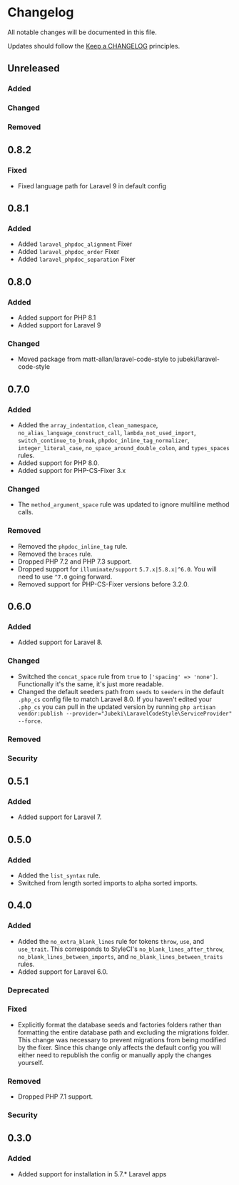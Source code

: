 # Changelog

All notable changes will be documented in this file.

Updates should follow the [Keep a CHANGELOG](http://keepachangelog.com/) principles.

## Unreleased

### Added
### Changed 
### Removed 

## 0.8.2

### Fixed
- Fixed language path for Laravel 9 in default config

## 0.8.1

### Added
- Added `laravel_phpdoc_alignment` Fixer
- Added `laravel_phpdoc_order` Fixer
- Added `laravel_phpdoc_separation` Fixer

## 0.8.0

### Added
- Added support for PHP 8.1
- Added support for Laravel 9

### Changed
- Moved package from matt-allan/laravel-code-style to jubeki/laravel-code-style

## 0.7.0

### Added

- Added the `array_indentation`, `clean_namespace`, `no_alias_language_construct_call`, `lambda_not_used_import`, `switch_continue_to_break`, `phpdoc_inline_tag_normalizer`, `integer_literal_case`, `no_space_around_double_colon`, and `types_spaces` rules.
- Added support for PHP 8.0.
- Added support for PHP-CS-Fixer 3.x

### Changed

- The `method_argument_space` rule was updated to ignore multiline method calls.

### Removed

- Removed the `phpdoc_inline_tag` rule.
- Removed the `braces` rule.
- Dropped PHP 7.2 and PHP 7.3 support.
- Dropped support for `illuminate/support` `5.7.x|5.8.x|^6.0`. You will need to use `^7.0` going forward.
- Removed support for PHP-CS-Fixer versions before 3.2.0.

## 0.6.0

### Added

- Added support for Laravel 8.

### Changed

- Switched the `concat_space` rule from `true` to `['spacing' => 'none']`. Functionally it's the same, it's just more readable.
- Changed the default seeders path from `seeds` to `seeders` in the default `.php_cs` config file to match Laravel 8.0. If you haven't edited your `.php_cs` you can pull in the updated version by running `php artisan vendor:publish --provider="Jubeki\LaravelCodeStyle\ServiceProvider" --force`.

### Removed

### Security

## 0.5.1

### Added

- Added support for Laravel 7.

## 0.5.0

### Added

- Added the `list_syntax` rule.
- Switched from length sorted imports to alpha sorted imports.

## 0.4.0

### Added

- Added the `no_extra_blank_lines` rule for tokens `throw`, `use`, and `use_trait`. This corresponds to StyleCI's `no_blank_lines_after_throw`, `no_blank_lines_between_imports`, and `no_blank_lines_between_traits`
rules.
- Added support for Laravel 6.0.

### Deprecated

### Fixed

- Explicitly format the database seeds and factories folders rather than formatting the entire database path and excluding the migrations folder. This change was necessary to prevent migrations from being modified by the fixer. Since this change only affects the default config you will either need to republish the config or manually apply the changes yourself.

### Removed

- Dropped PHP 7.1 support.

### Security

## 0.3.0

### Added

- Added support for installation in 5.7.* Laravel apps
